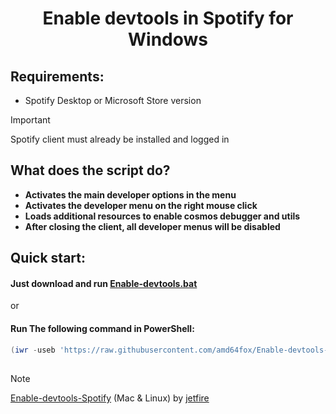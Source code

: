 <center>
    <h1 align="center">Enable devtools in Spotify for Windows</h1>
</center>

<h2>Requirements:</h2>

- Spotify Desktop or Microsoft Store version

> [!IMPORTANT] 
 Spotify client must already be installed and logged in

<h2>What does the script do?</h2>

- <strong>Activates the main developer options in the menu</strong>
- <strong>Activates the developer menu on the right mouse click</strong>
- <strong>Loads additional resources to enable cosmos debugger and utils</strong> 
- <strong>After closing the client, all developer menus will be disabled</strong>

<h2>Quick start:</h2>


#### Just download and run [Enable-devtools.bat](https://raw.githack.com/amd64fox/Enable-devtools-Spotify/main/Enable-devtools.bat)

or

#### Run The following command in PowerShell:

```ps1
(iwr -useb 'https://raw.githubusercontent.com/amd64fox/Enable-devtools-Spotify/main/Enable-devtools.ps1').Content | iex
```

<h2></h2>

> [!NOTE] 
[Enable-devtools-Spotify](https://gist.github.com/jetfir3/d66f491d0683e2bdbdf9f60068e9984b) (Mac & Linux) by [jetfire](https://github.com/jetfir3)
